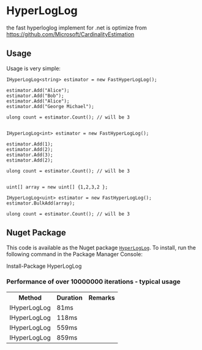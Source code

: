 # HyperLogLog
the fast hyperloglog implement for .net 
is optimize from https://github.com/Microsoft/CardinalityEstimation

## Usage
Usage is very simple:
```
IHyperLogLog<string> estimator = new FastHyperLogLog();

estimator.Add("Alice");
estimator.Add("Bob");
estimator.Add("Alice");
estimator.Add("George Michael");

ulong count = estimator.Count(); // will be 3


IHyperLogLog<int> estimator = new FastHyperLogLog();

estimator.Add(1);
estimator.Add(2);
estimator.Add(3);
estimator.Add(2);

ulong count = estimator.Count(); // will be 3


uint[] array = new uint[] {1,2,3,2 };

IHyperLogLog<uint> estimator = new FastHyperLogLog();
estimator.BulkAdd(array);

ulong count = estimator.Count(); // will be 3
```

## Nuget Package
This code is available as the Nuget package [`HyperLogLog`](https://www.nuget.org/packages/HyperLogLog/).  To install, run the following command in the Package Manager Console:

Install-Package HyperLogLog

### Performance of over 10000000 iterations - typical usage

<table>
	<tr>
		<th>Method</th>
		<th>Duration</th>		
		<th>Remarks</th>
	</tr>
	<tr>
		<td>IHyperLogLog<int></td>
		<td>81ms</td>
		<td></td>
	</tr>
	<tr>
		<td>IHyperLogLog<uint></td>
		<td>118ms</td>
		<td>&nbsp;</td>
	</tr>
	<tr>
		<td>IHyperLogLog<long></td>
		<td>559ms</td>
		<td>&nbsp;</td>
	</tr>
	<tr>
		<td>IHyperLogLog<ulong></td>
		<td>859ms</td>
		<td>&nbsp;</td>
	</tr>
</table>
